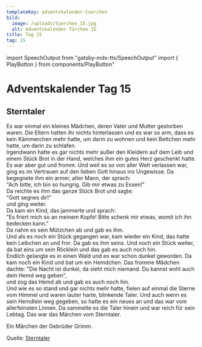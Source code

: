 ```yaml
---
templateKey: adventskalender-tuerchen
bild:
  image: /uploads/tuerchen_15.jpg
  alt: Adventskalender Türchen 15
title: Tag 15
tag: 15
---
```


import SpeechOutput from "gatsby-mdx-tts/SpeechOutput"
import { PlayButton } from components/PlayButton"

<SpeechOutput id="adventskalender-tag-15" customPlayButton={PlayButton}>

# Adventskalender Tag 15

## Sterntaler

Es war einmal ein kleines Mädchen, deren Vater und Mutter gestorben waren. Die Eltern hatten ihr nichts hinterlassen und es war so arm, dass es kein Kämmerchen mehr hatte, um darin zu wohnen und kein Bettchen mehr hatte, um darin zu schlafen.   
Irgendwann hatte es gar nichts mehr außer den Kleidern auf dem Leib und einem Stück Brot in der Hand, welches ihm ein gutes Herz geschenkt hatte.   
Es war aber gut und fromm. Und weil es so von aller Welt verlassen war, ging es im Vertrauen auf den lieben Gott hinaus ins Ungewisse. Da begegnete ihm ein armer, alter Mann, der sprach:  
"Ach bitte, ich bin so hungrig. Gib mir etwas zu Essen!"  
Da reichte es ihm das ganze Stück Brot und sagte:   
"Gott segnes dir!"  
und ging weiter.  
 Da kam ein Kind, das jammerte und sprach:   
"Es friert mich so an meinem Kopfe! Bitte schenk mir etwas, womit ich ihn bedecken kann."   
Da nahm es sein Mützchen ab und gab es ihm.   
 Und als es noch ein Stück gegangen war, kam wieder ein Kind, das hatte kein Leibchen an und fror. Da gab es ihm seins. Und noch ein Stück weiter, da bat eins um sein Röcklein und das gab es auch noch hin.   
 Endlich gelangte es in einen Wald und es war schon dunkel geworden. Da kam noch ein Kind und bat um ein Hemdchen. Das fromme Mädchen dachte: 
"Die Nacht ist dunkel, da sieht mich niemand. Du kannst wohl auch dein Hemd weg geben",  
und zog das Hemd ab und gab es auch noch hin.     
 Und wie es so stand und gar nichts mehr hatte, fielen auf einmal die Sterne vom Himmel und waren lauter harte, blinkende Taler. Und auch wenn es sein Hemdlein weg gegeben, so hatte es ein neues an und das war vom allerfeinsten Linnen. Da sammelte es die Taler hinein und war reich für sein Lebtag. 
Das war das Märchen vom Sterntaler.

Ein Märchen der Gebrüder Grimm.

Quelle: [Sterntaler](http://www.maerchenstern.de/maerchen/sterntaler.php)

</SpeechOutput>

